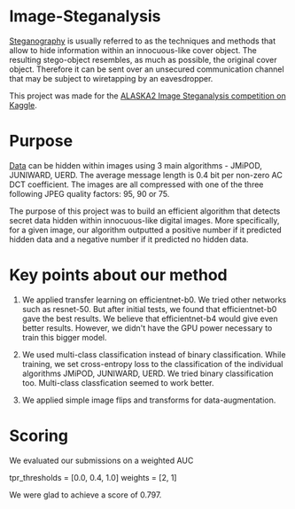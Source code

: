 # Image-Steganalysis

[Steganography](https://hal-utt.archives-ouvertes.fr/hal-02542075/document) is usually referred to as the techniques and methods that allow to hide information within an innocuous-like cover object. The resulting stego-object resembles, as much as possible, the original cover object. Therefore it can be sent over an unsecured communication channel that may be subject to wiretapping by an eavesdropper.

This project was made for the [ALASKA2 Image Steganalysis competition on Kaggle](https://www.kaggle.com/c/alaska2-image-steganalysis).



# Purpose
[Data](https://www.kaggle.com/c/alaska2-image-steganalysis/data) can be hidden within images using 3 main algorithms - JMiPOD, JUNIWARD, UERD.
The average message length is 0.4 bit per non-zero AC DCT coefficient.
The images are all compressed with one of the three following JPEG quality factors: 95, 90 or 75.

The purpose of this project was to build an efficient algorithm that detects secret data hidden within innocuous-like digital images.
More specifically, for a given image, our algorithm outputted a positive number if it predicted hidden data and a negative number if it predicted no hidden data.

# Key points about our method

1. We applied transfer learning on efficientnet-b0. 
    We tried other networks such as resnet-50. But after initial tests, we found that efficientnet-b0 gave the best results.
    We believe that efficientnet-b4 would give even better results. However, we didn't have the GPU power necessary to train this bigger model.

2. We used multi-class classification instead of binary classification.
    While training, we set cross-entropy loss to the classification of the individual algorithms JMiPOD, JUNIWARD, UERD.
    We tried binary classification too. Multi-class classfication seemed to work better.
    
3. We applied simple image flips and transforms for data-augmentation.

# Scoring

We evaluated our submissions on a weighted AUC

tpr_thresholds = \[0.0, 0.4, 1.0]
weights = \[2, 1]

We were glad to achieve a score of 0.797.
